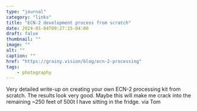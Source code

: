 ```yaml
---
type: "journal"
category: "links"
title: "ECN-2 development process from scratch"
date: 2024-05-04T09:27:15-04:00
draft: false
thumbnail: ""
image: ""
alt: ""
caption: ""
href: "https://grainy.vision/blog/ecn-2-processing"
tags:
    - photography
---
```


Very detailed write-up on creating your own ECN-2 processing kit from scratch. The results look very good. Maybe this will make me crack into the remaining ~250 feet of 500t I have sitting in the fridge. via Tom
